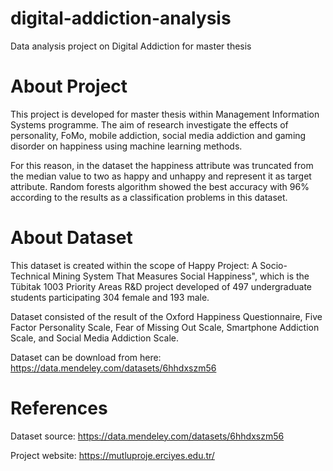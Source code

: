 # digital-addiction-analysis
Data analysis project on Digital Addiction for master thesis
# About Project
This project is developed for master thesis within Management Information Systems programme.
The aim of research investigate the effects of personality, FoMo, mobile addiction, social media addiction and gaming disorder on happiness using machine learning methods. 

For this reason, in the dataset the happiness attribute was truncated from the median value to two as happy and unhappy and represent it as target attribute. Random forests algorithm showed the best accuracy with 96% according to the results as a classification problems in this dataset.
# About Dataset
This dataset is created within the scope of Happy Project: A Socio-Technical Mining System That Measures Social Happiness", which is the Tübitak 1003 Priority Areas R&D project developed of 497 undergraduate students participating 304 female and 193 male. 

Dataset consisted of the result of the Oxford Happiness Questionnaire, Five Factor Personality Scale, Fear of Missing Out Scale, Smartphone Addiction Scale, and Social Media Addiction Scale.

Dataset can be download from here: https://data.mendeley.com/datasets/6hhdxszm56
# References
Dataset source: https://data.mendeley.com/datasets/6hhdxszm56

Project website: https://mutluproje.erciyes.edu.tr/
